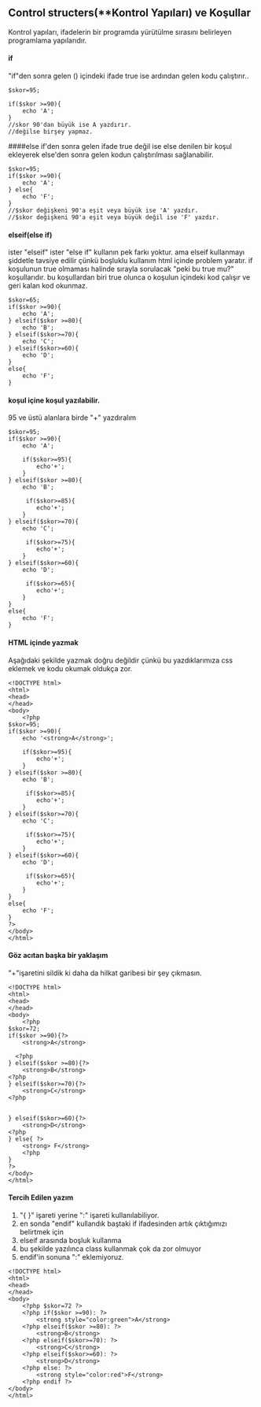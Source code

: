 
## Control structers(**Kontrol Yapıları) ve Koşullar

Kontrol yapıları, ifadelerin bir programda 
yürütülme sırasını belirleyen programlama yapılarıdır.

#### if
"if"den sonra gelen () içindeki  ifade true ise ardından gelen kodu çalıştırır..
```
$skor=95;

if($skor >=90){
    echo 'A';
}
//skor 90'dan büyük ise A yazdırır.
//değilse birşey yapmaz.

```
####else
if'den sonra gelen ifade true değil ise else denilen bir koşul ekleyerek else'den sonra gelen kodun çalıştırılması sağlanabilir.
```
$skor=95;
if($skor >=90){
    echo 'A';
} else{ 
    echo 'F';
}
//$skor değişkeni 90'a eşit veya büyük ise 'A' yazdır.
//$skor değişkeni 90'a eşit veya büyük değil ise 'F' yazdır. 
```

#### elseif(else if)
ister "elseif" ister "else if" kullanın pek farkı yoktur. ama elseif kullanmayı şiddetle tavsiye edilir çünkü boşluklu kullanım html içinde problem yaratır.
if koşulunun true olmaması halinde sırayla sorulacak "peki bu true mu?" koşullarıdır. bu koşullardan biri true olunca o koşulun içindeki kod çalışır ve geri kalan kod okunmaz.
```
$skor=65;
if($skor >=90){
    echo 'A';
} elseif($skor >=80){
    echo 'B';
} elseif($skor>=70){
    echo 'C';
} elseif($skor>=60){
    echo 'D';
}
else{ 
    echo 'F';
}
```
#### koşul içine koşul yazılabilir.
95 ve üstü alanlara birde "+" yazdıralım
```
$skor=95;
if($skor >=90){
    echo 'A';

    if($skor>=95){
        echo'+';
    }
} elseif($skor >=80){
    echo 'B';

     if($skor>=85){
        echo'+';
    }
} elseif($skor>=70){
    echo 'C';

     if($skor>=75){
        echo'+';
    }
} elseif($skor>=60){
    echo 'D';

     if($skor>=65){
        echo'+';
    }
}
else{ 
    echo 'F';
}
```
#### HTML içinde yazmak
Aşağıdaki şekilde yazmak doğru değildir çünkü bu yazdıklarımıza css eklemek ve kodu okumak oldukça zor.
```
<!DOCTYPE html>
<html>
<head>
</head>
<body>
    <?php
$skor=95;
if($skor >=90){
    echo '<strong>A</strong>';

    if($skor>=95){
        echo'+';
    }
} elseif($skor >=80){
    echo 'B';

     if($skor>=85){
        echo'+';
    }
} elseif($skor>=70){
    echo 'C';

     if($skor>=75){
        echo'+';
    }
} elseif($skor>=60){
    echo 'D';

     if($skor>=65){
        echo'+';
    }
}
else{ 
    echo 'F';
}
?>
</body>
</html>

```

#### Göz acıtan başka bir yaklaşım
"+"işaretini sildik ki daha da hilkat garibesi bir şey çıkmasın.
```
<!DOCTYPE html>
<html>
<head>
</head>
<body>
    <?php
$skor=72;
if($skor >=90){?>
    <strong>A</strong>

  <?php  
} elseif($skor >=80){?>
    <strong>B</strong>
<?php
} elseif($skor>=70){?>
    <strong>C</strong>
<?php

     
} elseif($skor>=60){?>
    <strong>D</strong>
<?php
} else{ ?>
    <strong> F</strong>
    <?php
}
?>
</body>
</html>
```
#### Tercih Edilen yazım
1. "{ }" işareti yerine ":" işareti kullanılabiliyor.
2. en sonda "endif" kullandık baştaki if ifadesinden artık çıktığımızı belirtmek için
3. elseif arasında boşluk kullanma
4. bu şekilde yazılınca class kullanmak çok da zor olmuyor
5. endif'in sonuna ":" eklemiyoruz. 
```
<!DOCTYPE html>
<html>
<head>
</head>
<body>
    <?php $skor=72 ?>
    <?php if($skor >=90): ?>
        <strong style="color:green">A</strong>
    <?php elseif($skor >=80): ?>
        <strong>B</strong>
    <?php elseif($skor>=70): ?>
        <strong>C</strong>
    <?php elseif($skor>=60): ?>
        <strong>D</strong>
    <?php else: ?>
        <strong style="color:red">F</strong>
    <?php endif ?>
</body>
</html>
```
